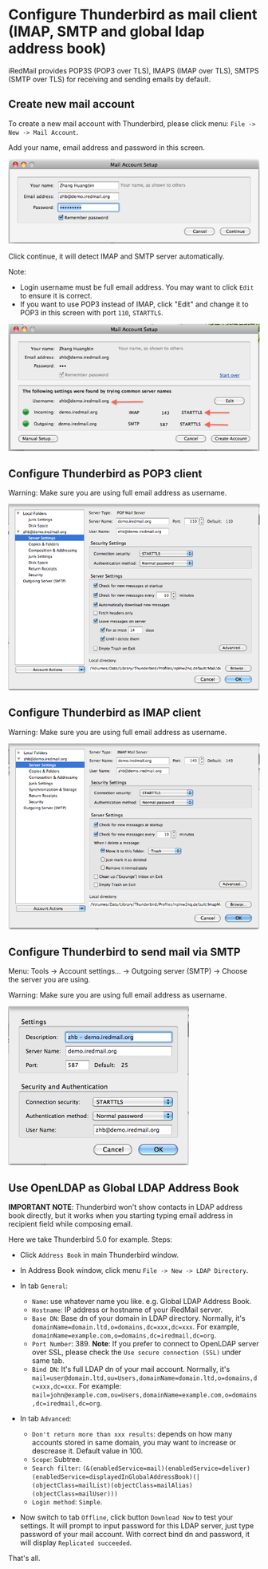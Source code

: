 # Configure Thunderbird as mail client (IMAP, SMTP and global ldap address book)

iRedMail provides POP3S (POP3 over TLS), IMAPS (IMAP over TLS), SMTPS (SMTP over TLS) for receiving and sending emails by default.

## Create new mail account

To create a new mail account with Thunderbird, please click menu: `File -> New -> Mail Account`.

Add your name, email address and password in this screen.

![](../images/Thunderbird.new.mail.account.png "Thunderbird.new.mail.account.png")

Click continue, it will detect IMAP and SMTP server automatically.

Note:

* Login username must be full email address. You may want to click `Edit` to ensure it is correct.
* If you want to use POP3 instead of IMAP, click "Edit" and change it to POP3 in this screen with port `110`, `STARTTLS`.

![](../images/thunderbird.new.mail.account.setup.png "Thunderbird.new.mail.account.setup.png")

## Configure Thunderbird as POP3 client
Warning: Make sure you are using full email address as username.

![](../images/thunderbird.pop3.png "Thunderbird.pop3.png")

## Configure Thunderbird as IMAP client

Warning: Make sure you are using full email address as username.

![](../images/thunderbird.imap.png "Thunderbird.imap.png")

## Configure Thunderbird to send mail via SMTP

Menu: Tools -> Account settings... -> Outgoing server (SMTP) -> Choose the server you are using.

Warning: Make sure you are using full email address as username.

![](../images/thunderbird.smtp.png "Thunderbird.smtp.png")

## Use OpenLDAP as Global LDAP Address Book

__IMPORTANT NOTE__: Thunderbird won\'t show contacts in LDAP address book directly, but it works when you starting typing email address in recipient field while composing email.

Here we take Thunderbird 5.0 for example. Steps:

* Click `Address Book` in main Thunderbird window. 
* In Address Book window, click menu `File -> New -> LDAP Directory`.
* In tab `General`:
    * `Name`: use whatever name you like. e.g. Global LDAP Address Book.
    * `Hostname`: IP address or hostname of your iRedMail server.
    * `Base DN`: Base dn of your domain in LDAP directory. Normally, it's `domainName=domain.ltd,o=domains,dc=xxx,dc=xxx`. For example, `domainName=example.com,o=domains,dc=iredmail,dc=org`.
    * `Port Number`: 389. __Note__: If you prefer to connect to OpenLDAP server over SSL, please check the `Use secure connection (SSL)` under same tab.
    * `Bind DN`: It's full LDAP dn of your mail account. Normally, it's `mail=user@domain.ltd,ou=Users,domainName=domain.ltd,o=domains,dc=xxx,dc=xxx`. For example: `mail=john@example.com,ou=Users,domainName=example.com,o=domains,dc=iredmail,dc=org`.

* In tab `Advanced`:
    * `Don't return more than xxx results`: depends on how many accounts stored in same domain, you may want to increase or descrease it. Default value in 100.
    * `Scope`: Subtree.
    * `Search filter`: `(&(enabledService=mail)(enabledService=deliver)(enabledService=displayedInGlobalAddressBook)(|(objectClass=mailList)(objectClass=mailAlias)(objectClass=mailUser)))`
    * `Login method`: `Simple`.

* Now switch to tab `Offline`, click button `Download Now` to test your settings. It will prompt to input password for this LDAP server, just type password of your mail account. With correct bind dn and password, it will display `Replicated succeeded`.

That's all.
